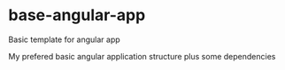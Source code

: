 # base-angular-app
Basic template for angular app

My prefered basic angular application structure plus some dependencies
